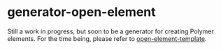 # generator-open-element

Still a work in progress, but soon to be a generator for creating Polymer elements. For the time being, please refer to [open-element-template](https://github.com/apowers313/open-element-template).
